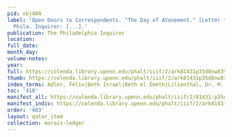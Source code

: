 ```yaml
---
pid: obj404
label: 'Open Doors to Correspondents. "The Day of Atonement." [Letter to the] Ed.
  Phila. Inquirer: [...].'
publication: The Philadelphia Inquirer
location:
full_date:
month_day:
volume-notes:
year:
full: https://colenda.library.upenn.edu/phalt/iiif/2/ark81431p35d8nw83%2FSHA256E-s7679354--7a1f6243bb416993fd53a6c7eb6c7aa6d068e29aafa16b27043cb2522f30ba33.jpeg/full/3500,/0/default.jpg
thumb: https://colenda.library.upenn.edu/phalt/iiif/2/ark81431p35d8nw83%2FSHA256E-s7679354--7a1f6243bb416993fd53a6c7eb6c7aa6d068e29aafa16b27043cb2522f30ba33.jpeg/full/!200,200/0/default.jpg
index_terms: Adler, Felix|Beth Israel|Beth el Emeth|Lilienthal, Dr. M.|Thanksgiving
toc: '418'
manifest_all: https://colenda.library.upenn.edu/phalt/iiif/2/81431-p35d8nw83/manifest
manifest_indiv: https://colenda.library.upenn.edu/phalt/iiif/2/ark81431p35d8nw83%2FSHA256E-s7679354--7a1f6243bb416993fd53a6c7eb6c7aa6d068e29aafa16b27043cb2522f30ba33.jpeg
order: '403'
layout: qatar_item
collection: morais-ledger
---
```

